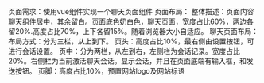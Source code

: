 页面需求：使用vue组件实现一个聊天页面组件
页面布局：
    整体描述：页面内容聊天组件居中，其余留白。页面底色奶白色，聊天页面，宽度占比60%，两边各留20%.高度占比70%，上下各留15%。随着浏览器大小自适应。
    聊天页面布局：
        布局方式：分为三栏，从上到下。
        页头：高度占比10%，最右侧由设置按钮，可进行会话设置。
        页中：分为两栏，从左到右，左侧栏为会话记录。宽度占比20%。右侧栏为当前激活聊天会话。显示会话，并且在页面底端有输入框，和发送按钮。
        页脚：高度占比10%，预置网站logo及网站标语
